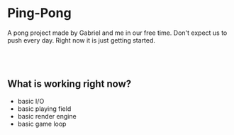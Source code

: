 # Ping-Pong

A pong project made by Gabriel and me in our free time. Don't expect us to push every day. Right now it is just getting started.

<br><br>

## What is working right now?
* basic I/O
* basic playing field
* basic render engine
* basic game loop

